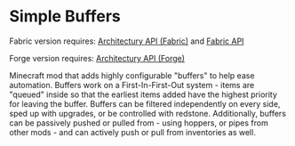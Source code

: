 # Simple Buffers

Fabric version requires: [Architectury API (Fabric)](https://www.curseforge.com/minecraft/mc-mods/architectury-fabric) and [Fabric API](https://modrinth.com/mod/fabric-api)

Forge version requires: [Architectury API (Forge)](https://www.curseforge.com/minecraft/mc-mods/architectury-forge)

Minecraft mod that adds highly configurable "buffers" to help ease automation. Buffers work on a First-In-First-Out system - items are "queued" inside so that the earliest items added have the highest priority for leaving the buffer. Buffers can be filtered independently on every side, sped up with upgrades, or be controlled with redstone. Additionally, buffers can be passively pushed or pulled from - using hoppers, or pipes from other mods - and can actively push or pull from inventories as well.
